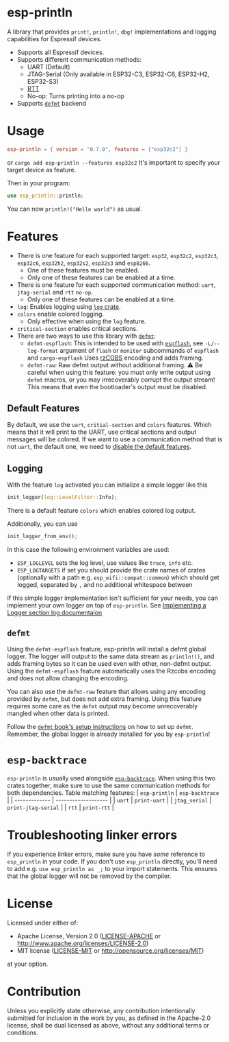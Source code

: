 # esp-println

A library that provides `print!`, `println!`, `dbg!` implementations and
logging capabilities for Espressif devices.
- Supports all Espressif devices.
- Supports different communication methods:
    - UART (Default)
    - JTAG-Serial (Only available in ESP32-C3, ESP32-C6, ESP32-H2, ESP32-S3)
    - [RTT]
    - No-op: Turns printing into a no-op
- Supports [`defmt`] backend

# Usage

```toml
esp-println = { version = "0.7.0", features = ["esp32c2"] }
```
or `cargo add esp-println --features esp32c2`
It's important to specify your target device as feature.

Then in your program:

```rust
use esp_println::println;
```

You can now `println!("Hello world")` as usual.

# Features

- There is one feature for each supported target: `esp32`, `esp32c2`,
  `esp32c3`, `esp32c6`, `esp32h2`, `esp32s2`, `esp32s3` and `esp8266`.
   - One of these features must be enabled.
   - Only one of these features can be enabled at a time.
- There is one feature for each supported communication method: `uart`,
  `jtag-serial` and `rtt` `no-op`.
    - Only one of these features can be enabled at a time.
- `log`: Enables logging using [`log` crate].
- `colors` enable colored logging.
   - Only effective when using the `log` feature.
- `critical-section` enables critical sections.
- There are two ways to use this library with [`defmt`]:
   - `defmt-espflash`: This is intended to be used with [`espflash`], see `-L/--log-format` argument of `flash` or `monitor` subcommands of `espflash` and `cargo-espflash`
     Uses [rzCOBS] encoding and adds framing.
   - `defmt-raw`: Raw defmt output without additional framing. ⚠️ Be careful when using this feature: you must only write
     output using `defmt` macros, or you may irrecoverably corrupt the output stream! This means that even the bootloader's output
     must be disabled.

## Default Features

By default, we use the `uart`, `critial-section` and `colors` features.
Which means that it will print to the UART, use critical sections and output
messages will be colored.
If we want to use a communication method that is not `uart`, the default
one, we need to [disable the default features].

## Logging

With the feature `log` activated you can initialize a simple logger like this
```rust
init_logger(log::LevelFilter::Info);
```

There is a default feature `colors` which enables colored log output.

Additionally, you can use
```rust
init_logger_from_env();
```

In this case the following environment variables are used:
- `ESP_LOGLEVEL` sets the log level, use values like `trace`, `info` etc.
- `ESP_LOGTARGETS` if set you should provide the crate names of crates (optionally with a path e.g. `esp_wifi::compat::common`) which should get logged, separated by `,` and no additional whitespace between

If this simple logger implementation isn't sufficient for your needs, you can implement your own logger on top of `esp-println`. See [Implementing a Logger section log documentaion]

## `defmt`

Using the `defmt-espflash` feature, esp-println will install a defmt global logger. The logger will
output to the same data stream as `println!()`, and adds framing bytes so it can be used even with
other, non-defmt output. Using the `defmt-espflash` feature automatically uses the Rzcobs encoding and does
not allow changing the encoding.

You can also use the `defmt-raw` feature that allows using any encoding provided by `defmt`, but
does not add extra framing. Using this feature requires some care as the `defmt` output may become
unrecoverably mangled when other data is printed.

Follow the [`defmt` book's setup instructions] on how to
set up `defmt`. Remember, the global logger is already installed for you by `esp-println`!

# `esp-backtrace`

`esp-println` is usually used alongside [`esp-backtrace`]. When using this
two crates together, make sure to use the same communication methods for
both dependencies. Table matching features:
| `esp-println` | `esp-backtrace`     |
| ------------- | ------------------- |
| `uart`        | `print-uart`        |
| `jtag_serial` | `print-jtag-serial` |
| `rtt`         | `print-rtt`         |

[`defmt`]: https://github.com/knurling-rs/defmt
[`log` crate]: https://github.com/rust-lang/log
[rzCOBS]: https://github.com/Dirbaio/rzcobs
[`espflash`]: https://github.com/esp-rs/espflash
[rtt]: https://wiki.segger.com/RTT
[disable the default features]: https://doc.rust-lang.org/cargo/reference/features.html#the-default-feature
[`esp-backtrace`]: https://github.com/esp-rs/esp-backtrace
[Implementing a Logger section log documentaion]: https://docs.rs/log/0.4.17/log/#implementing-a-logger
[`defmt` book's setup instructions]: https://defmt.ferrous-systems.com/setup

# Troubleshooting linker errors

If you experience linker errors, make sure you have *some* reference to `esp_println` in your code.
If you don't use `esp_println` directly, you'll need to add e.g. `use esp_println as _;` to your
import statements. This ensures that the global logger will not be removed by the compiler.

# License

Licensed under either of:

- Apache License, Version 2.0 ([LICENSE-APACHE](LICENSE-APACHE) or http://www.apache.org/licenses/LICENSE-2.0)
- MIT license ([LICENSE-MIT](LICENSE-MIT) or http://opensource.org/licenses/MIT)

at your option.

# Contribution

Unless you explicitly state otherwise, any contribution intentionally submitted for inclusion in
the work by you, as defined in the Apache-2.0 license, shall be dual licensed as above, without
any additional terms or conditions.
